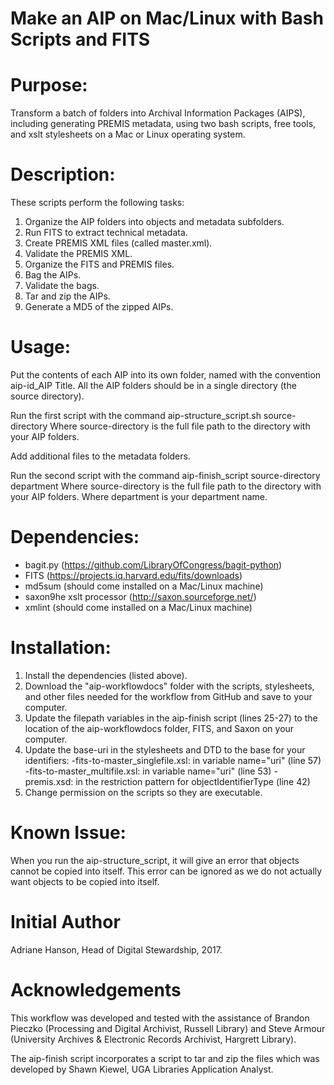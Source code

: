# Make an AIP on Mac/Linux with Bash Scripts and FITS

# Purpose:  
Transform a batch of folders into Archival Information Packages (AIPS), including generating PREMIS metadata, using two bash scripts, free tools, and xslt stylesheets on a Mac or Linux operating system.

# Description:

These scripts perform the following tasks:

   1. Organize the AIP folders into objects and metadata subfolders.
   2. Run FITS to extract technical metadata.
   3. Create PREMIS XML files (called master.xml).
   4. Validate the PREMIS XML.
   5. Organize the FITS and PREMIS files.
   6. Bag the AIPs.
   7. Validate the bags.
   8. Tar and zip the AIPs.
   9. Generate a MD5 of the zipped AIPs.

# Usage: 

Put the contents of each AIP into its own folder, named with the convention aip-id_AIP Title. All the AIP folders should be in a single directory (the source directory).

Run the first script with the command aip-structure_script.sh source-directory
	Where source-directory is the full file path to the directory with your AIP folders.

Add additional files to the metadata folders.

Run the second script with the command aip-finish_script source-directory department
	Where source-directory is the full file path to the directory with your AIP folders.
	Where department is your department name.

# Dependencies:

   - bagit.py (https://github.com/LibraryOfCongress/bagit-python)
   - FITS (https://projects.iq.harvard.edu/fits/downloads)
   - md5sum (should come installed on a Mac/Linux machine)
   - saxon9he xslt processor (http://saxon.sourceforge.net/)
   - xmlint (should come installed on a Mac/Linux machine)


# Installation:

   1. Install the dependencies (listed above).
   2. Download the "aip-workflowdocs" folder with the scripts, stylesheets, and other files needed for the workflow from GitHub and save to your computer.
   3. Update the filepath variables in the aip-finish script (lines 25-27) to the location of the aip-workflowdocs folder, FITS, and Saxon on your computer.
   4. Update the base-uri in the stylesheets and DTD to the base for your identifiers:
	-fits-to-master_singlefile.xsl: in variable name="uri" (line 57)
	-fits-to-master_multifile.xsl: in variable name="uri" (line 53)
	-premis.xsd: in the restriction pattern for objectIdentifierType (line 42)
   5. Change permission on the scripts so they are executable.

# Known Issue:

When you run the aip-structure_script, it will give an error that objects cannot be copied into itself. This error can be ignored as we do not actually want objects to be copied into itself.

# Initial Author

Adriane Hanson, Head of Digital Stewardship, 2017.

# Acknowledgements

This workflow was developed and tested with the assistance of Brandon Pieczko (Processing and Digital Archivist, Russell Library) and Steve Armour (University Archives & Electronic Records Archivist, Hargrett Library).

The aip-finish script incorporates a script to tar and zip the files which was developed by Shawn Kiewel, UGA Libraries Application Analyst.
